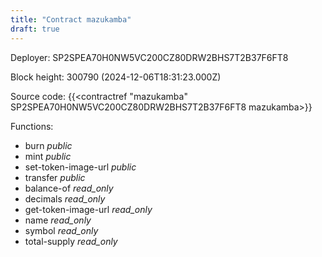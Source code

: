 ```yaml
---
title: "Contract mazukamba"
draft: true
---
```

Deployer: SP2SPEA70H0NW5VC200CZ80DRW2BHS7T2B37F6FT8


 



Block height: 300790 (2024-12-06T18:31:23.000Z)

Source code: {{<contractref "mazukamba" SP2SPEA70H0NW5VC200CZ80DRW2BHS7T2B37F6FT8 mazukamba>}}

Functions:

* burn _public_
* mint _public_
* set-token-image-url _public_
* transfer _public_
* balance-of _read_only_
* decimals _read_only_
* get-token-image-url _read_only_
* name _read_only_
* symbol _read_only_
* total-supply _read_only_
